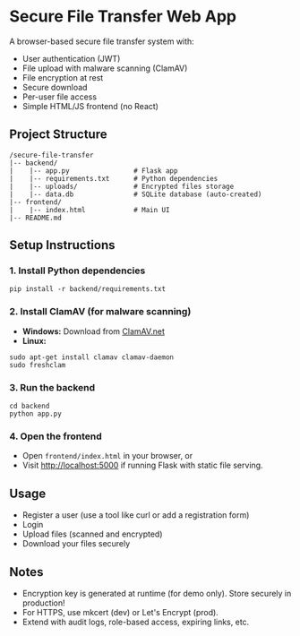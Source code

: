 # Secure File Transfer Web App

A browser-based secure file transfer system with:
- User authentication (JWT)
- File upload with malware scanning (ClamAV)
- File encryption at rest
- Secure download
- Per-user file access
- Simple HTML/JS frontend (no React)

## Project Structure

```
/secure-file-transfer
|-- backend/
|    |-- app.py                # Flask app
|    |-- requirements.txt      # Python dependencies
|    |-- uploads/              # Encrypted files storage
|    |-- data.db               # SQLite database (auto-created)
|-- frontend/
|    |-- index.html            # Main UI
|-- README.md
```

## Setup Instructions

### 1. Install Python dependencies
```
pip install -r backend/requirements.txt
```

### 2. Install ClamAV (for malware scanning)
- **Windows:** Download from [ClamAV.net](https://www.clamav.net/downloads)
- **Linux:**
```
sudo apt-get install clamav clamav-daemon
sudo freshclam
```

### 3. Run the backend
```
cd backend
python app.py
```

### 4. Open the frontend
- Open `frontend/index.html` in your browser, or
- Visit [http://localhost:5000](http://localhost:5000) if running Flask with static file serving.

## Usage
- Register a user (use a tool like curl or add a registration form)
- Login
- Upload files (scanned and encrypted)
- Download your files securely

## Notes
- Encryption key is generated at runtime (for demo only). Store securely in production!
- For HTTPS, use mkcert (dev) or Let's Encrypt (prod).
- Extend with audit logs, role-based access, expiring links, etc. 
